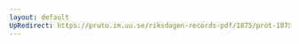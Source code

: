 ```yaml
---
layout: default
UpRedirect: https://pruto.im.uu.se/riksdagen-records-pdf/1875/prot-1875--fk--016.pdf
---
```

